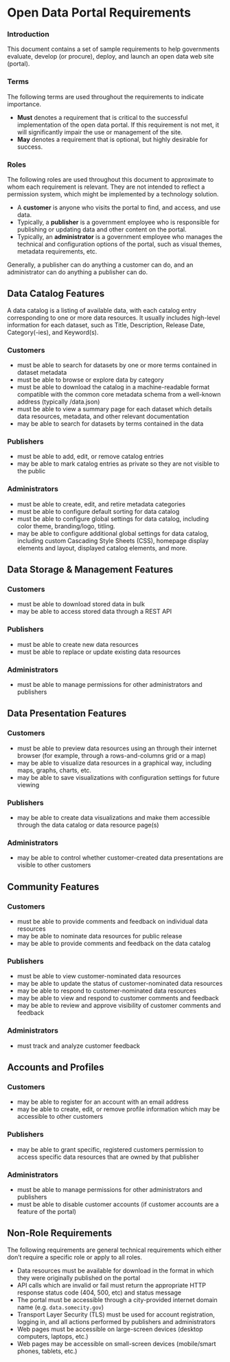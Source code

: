 # Open Data Portal Requirements

### Introduction
This document contains a set of sample requirements to help governments evaluate, develop (or procure), deploy, and launch an open data web site (portal).

### Terms
The following terms are used throughout the requirements to indicate importance.
* **Must** denotes a requirement that is critical to the successful implementation of the open data portal. If this requirement is not met, it will significantly impair the use or management of the site.
* **May** denotes a requirement that is optional, but highly desirable for success.

### Roles
The following roles are used throughout this document to approximate to whom each requirement is relevant. They are not intended to reflect a permission system, which might be implemented by a technology solution.
* A **customer** is anyone who visits the portal to find, and access, and use data.
* Typically, a **publisher** is a government employee who is responsible for publishing or updating data and other content on the portal.
* Typically, an **administrator** is a government employee who manages the technical and configuration options of the portal, such as visual themes, metadata requirements, etc.

Generally, a publisher can do anything a customer can do, and an administrator can do anything a publisher can do.

## Data Catalog Features
A data catalog is a listing of available data, with each catalog entry corresponding to one or more data resources. It usually includes high-level information for each dataset, such as Title, Description, Release Date, Category(-ies), and Keyword(s).

### Customers
* must be able to search for datasets by one or more terms contained in dataset metadata
* must be able to browse or explore data by category
* must be able to download the catalog in a machine-readable format compatible with the common core metadata schema from a well-known address (typically /data.json)
* must be able to view a summary page for each dataset which details data resources, metadata, and other relevant documentation
* may be able to search for datasets by terms contained in the data

### Publishers
* must be able to add, edit, or remove catalog entries
* may be able to mark catalog entries as private so they are not visible to the public

### Administrators
* must be able to create, edit, and retire metadata categories
* must be able to configure default sorting for data catalog
* must be able to configure global settings for data catalog, including color theme, branding/logo, titling.
* may be able to configure additional global settings for data catalog, including custom Cascading Style Sheets (CSS), homepage display elements and layout, displayed catalog elements, and more.

## Data Storage & Management Features

### Customers
* must be able to download stored data in bulk
* may be able to access stored data through a REST API

### Publishers
* must be able to create new data resources
* must be able to replace or update existing data resources

### Administrators
* must be able to manage permissions for other administrators and publishers

## Data Presentation Features

### Customers
* must be able to preview data resources using an through their internet browser (for example, through a rows-and-columns grid or a map)
* may be able to visualize data resources in a graphical way, including maps, graphs, charts, etc.
* may be able to save visualizations with configuration settings for future viewing

### Publishers
* may be able to create data visualizations and make them accessible through the data catalog or data resource page(s)

### Administrators
* may be able to control whether customer-created data presentations are visible to other customers

## Community Features

### Customers
* must be able to provide comments and feedback on individual data resources
* may be able to nominate data resources for public release
* may be able to provide comments and feedback on the data catalog

### Publishers
* must be able to view customer-nominated data resources
* may be able to update the status of customer-nominated data resources
* may be able to respond to customer-nominated data resources
* may be able to view and respond to customer comments and feedback
* may be able to review and approve visibility of customer comments and feedback

### Administrators
* must track and analyze customer feedback

## Accounts and Profiles

### Customers
* may be able to register for an account with an email address
* may be able to create, edit, or remove profile information which may be accessible to other customers

### Publishers
* may be able to grant specific, registered customers permission to access specific data resources that are owned by that publisher

### Administrators
* must be able to manage permissions for other administrators and publishers
* must be able to disable customer accounts (if customer accounts are a feature of the portal)

## Non-Role Requirements
The following requirements are general technical requirements which either don’t require a specific role or apply to all roles.
* Data resources must be available for download in the format in which they were originally published on the portal
* API calls which are invalid or fail must return the appropriate HTTP response status code (404, 500, etc) and status message
* The portal must be accessible through a city-provided internet domain name (e.g. `data.somecity.gov`)
* Transport Layer Security (TLS) must be used for account registration, logging in, and all actions performed by publishers and administrators
* Web pages must be accessible on large-screen devices (desktop computers, laptops, etc.)
* Web pages may be accessible on small-screen devices (mobile/smart phones, tablets, etc.)
